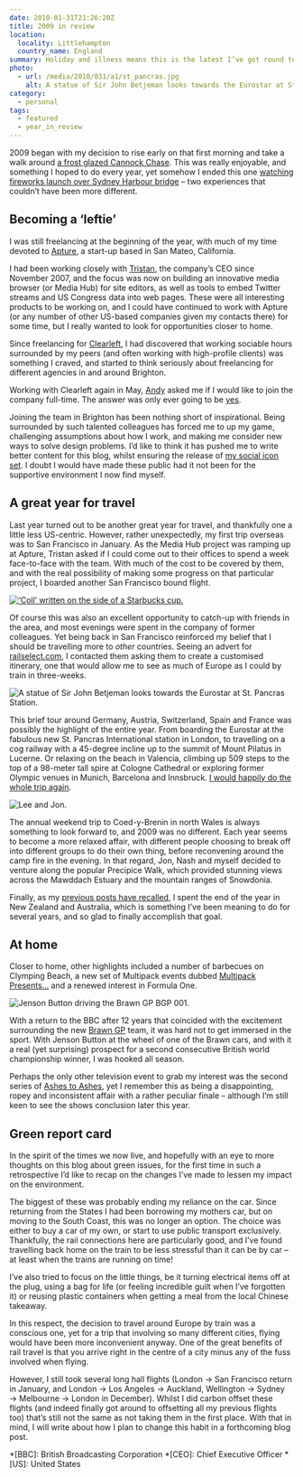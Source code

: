 ```yaml
---
date: 2010-01-31T21:26:20Z
title: 2009 in review
location:
  locality: Littlehampton
  country_name: England
summary: Holiday and illness means this is the latest I’ve got round to writing a yearly review. Whilst today is possibly the latest I can get away with such a post, I still think it’s important to reflect on the achievements of the previous twelve months.
photo:
  - url: /media/2010/031/a1/st_pancras.jpg
    alt: A statue of Sir John Betjeman looks towards the Eurostar at St. Pancras Station.
category:
  - personal
tags:
  - featured
  - year_in_review
---
```


2009 began with my decision to rise early on that first morning and take a walk around [a frost glazed Cannock Chase][1]. This was really enjoyable, and something I hoped to do every year, yet somehow I ended this one [watching fireworks launch over Sydney Harbour bridge][2] – two experiences that couldn’t have been more different.

## Becoming a ‘leftie’

I was still freelancing at the beginning of the year, with much of my time devoted to [Apture][3], a start-up based in San Mateo, California.

I had been working closely with [Tristan][4], the company’s CEO since November 2007, and the focus was now on building an innovative media browser (or Media Hub) for site editors, as well as tools to embed Twitter streams and US Congress data into web pages. These were all interesting products to be working on, and I could have continued to work with Apture (or any number of other US-based companies given my contacts there) for some time, but I really wanted to look for opportunities closer to home.

Since freelancing for [Clearleft][5], I had discovered that working sociable hours surrounded by my peers (and often working with high-profile clients) was something I craved, and started to think seriously about freelancing for different agencies in and around Brighton.

Working with Clearleft again in May, [Andy][6] asked me if I would like to join the company full-time. The answer was only ever going to be [yes][7].

Joining the team in Brighton has been nothing short of inspirational. Being surrounded by such talented colleagues has forced me to up my game, challenging assumptions about how I work, and making me consider new ways to solve design problems. I’d like to think it has pushed me to write better content for this blog, whilst ensuring the release of [my social icon set][8]. I doubt I would have made these public had it not been for the supportive environment I now find myself.

## A great year for travel

Last year turned out to be another great year for travel, and thankfully one a little less US-centric. However, rather unexpectedly, my first trip overseas was to San Francisco in January. As the Media Hub project was ramping up at Apture, Tristan asked if I could come out to their offices to spend a week face-to-face with the team. With much of the cost to be covered by them, and with the real possibility of making some progress on that particular project, I boarded another San Francisco bound flight.

[![‘Coll’ written on the side of a Starbucks cup.](/media/2009/033/a1/image.jpg "That’s Not My Name, one of the many reasons I grew tired of travel within the United States.")][i1]

Of course this was also an excellent opportunity to catch-up with friends in the area, and most evenings were spent in the company of former colleagues. Yet being back in San Francisco reinforced my belief that I should be travelling more to _other_ countries. Seeing an advert for [railselect.com][9], I contacted them asking them to create a customised itinerary, one that would allow me to see as much of Europe as I could by train in three-weeks.

![A statue of Sir John Betjeman looks towards the Eurostar at St. Pancras Station.](/media/2010/031/a1/st_pancras.jpg "Sir John Betjeman looks towards the Eurostar at St. Pancras Station.")

This brief tour around Germany, Austria, Switzerland, Spain and France was possibly the highlight of the entire year. From boarding the Eurostar at the fabulous new St. Pancras International station in London, to travelling on a cog railway with a 45-degree incline up to the summit of Mount Pilatus in Lucerne. Or relaxing on the beach in Valencia, climbing up 509 steps to the top of a 98-meter tall spire at Cologne Cathedral or exploring former Olympic venues in Munich, Barcelona and Innsbruck. [I would happily do the whole trip again][10].

![Lee and Jon.](/media/2010/031/a1/lee_and_jon.jpg "Lee and Jon on the Precipice Walk.")

The annual weekend trip to Coed-y-Brenin in north Wales is always something to look forward to, and 2009 was no different. Each year seems to become a more relaxed affair, with different people choosing to break off into different groups to do their own thing, before reconvening around the camp fire in the evening. In that regard, Jon, Nash and myself decided to venture along the popular Precipice Walk, which provided stunning views across the Mawddach Estuary and the mountain ranges of Snowdonia.

Finally, as my [previous posts have recalled][11], I spent the end of the year in New Zealand and Australia, which is something I’ve been meaning to do for several years, and so glad to finally accomplish that goal.

## At home

Closer to home, other highlights included a number of barbecues on Clymping Beach, a new set of Multipack events dubbed [Multipack Presents…][12] and a renewed interest in Formula One.

![Jenson Button driving the Brawn GP BGP 001.](/media/2010/031/a1/brawn_gp.jpg "The 2009 Formula One World Championship, and in particular debut entrant Brawn GP, gained my full attention throughout the year.")

With a return to the BBC after 12 years that coincided with the excitement surrounding the new [Brawn GP][13] team, it was hard not to get immersed in the sport. With Jenson Button at the wheel of one of the Brawn cars, and with it a real (yet surprising) prospect for a second consecutive British world championship winner, I was hooked all season.

Perhaps the only other television event to grab my interest was the second series of [Ashes to Ashes][14], yet I remember this as being a disappointing, ropey and inconsistent affair with a rather peculiar finale – although I’m still keen to see the shows conclusion later this year.

## Green report card

In the spirit of the times we now live, and hopefully with an eye to more thoughts on this blog about green issues, for the first time in such a retrospective I’d like to recap on the changes I’ve made to lessen my impact on the environment.

The biggest of these was probably ending my reliance on the car. Since returning from the States I had been borrowing my mothers car, but on moving to the South Coast, this was no longer an option. The choice was either to buy a car of my own, or start to use public transport exclusively. Thankfully, the rail connections here are particularly good, and I’ve found travelling back home on the train to be less stressful than it can be by car – at least when the trains are running on time!

I’ve also tried to focus on the little things, be it turning electrical items off at the plug, using a bag for life (or feeling incredible guilt when I’ve forgotten it) or reusing plastic containers when getting a meal from the local Chinese takeaway.

In this respect, the decision to travel around Europe by train was a conscious one, yet for a trip that involving so many different cities, flying would have been more inconvenient anyway. One of the great benefits of rail travel is that you arrive right in the centre of a city minus any of the fuss involved when flying.

However, I still took several long hall flights (London → San Francisco return in January, and London → Los Angeles → Auckland, Wellington → Sydney → Melbourne → London in December). Whilst I did carbon offset these flights (and indeed finally got around to offsetting all my previous flights too) that’s still not the same as not taking them in the first place. With that in mind, I will write about how I plan to change this habit in a forthcoming blog post.

[i1]: /2009/033/a1/thats_not_my_name/
[1]: /2009/003/a1/day_one/
[2]: /2010/028/a1/sydney/
[3]: http://apture.com/
[4]: http://tristanharris.com/
[5]: https://clearleft.com/
[6]: https://clearleft.com/is/andybudd
[7]: /2009/172/a1/clearleft/
[8]: /2009/180/a1/social_media_icons/
[9]: http://railselect.com/
[10]: /2009/130/a1/a_european_adventure/
[11]: /2010/01/
[12]: http://multipack.co.uk/presents/
[13]: http://news.bbc.co.uk/sport1/hi/motorsport/formula_one/drivers_and_teams/7879039.stm
[14]: https://www.bbc.co.uk/ashestoashes/

*[BBC]: British Broadcasting Corporation
*[CEO]: Chief Executive Officer
*[US]: United States
